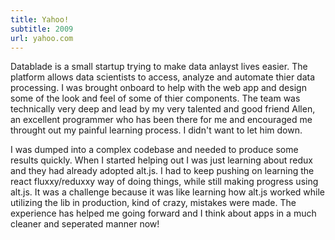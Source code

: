 ```yaml
---
title: Yahoo!
subtitle: 2009
url: yahoo.com
---
```


Datablade is a small startup trying to make data anlayst lives easier. The platform allows data scientists to access, analyze and automate thier data processing. I was brought onboard to help with the web app and design some of the look and feel of some of thier components. The team was technically very deep and lead by my very talented and good friend Allen, an excellent programmer who has been there for me and encouraged me throught out my painful learning process. I didn't want to let him down.

I was dumped into a complex codebase and needed to produce some results quickly. When I started helping out I was just learning about redux and they had already adopted alt.js. I had to keep pushing on learning the react fluxxy/reduxxy way of doing things, while still making progress using alt.js. It was a challenge because it was like learning how alt.js worked while utilizing the lib in production, kind of crazy, mistakes were made. The experience has helped me going forward and I think about apps in a much cleaner and seperated manner now!
